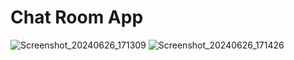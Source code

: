 # Chat Room App

![Screenshot_20240626_171309](https://github.com/yair-shtern/Android-Kotlin-Course/assets/101128645/45b7fc9b-2f39-49e8-95c9-5460e3f8c98a)
![Screenshot_20240626_171426](https://github.com/yair-shtern/Android-Kotlin-Course/assets/101128645/17fa173b-a72e-49a3-8efc-0343e399942e)
